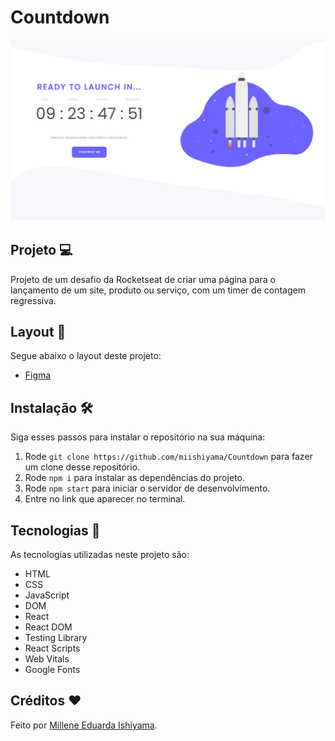 # Countdown
![preview](./preview/Countdown.png)

## Projeto 💻
Projeto de um desafio da Rocketseat de criar uma página para o lançamento de um site, produto ou serviço, com um timer de contagem regressiva.

## Layout 🔖
Segue abaixo o layout deste projeto:
- [Figma](https://www.figma.com/file/vob4m4gIoVwAUCJeGhnW9D/DD-%2F-Countdown-(Copy)?t=2uW7Daiy9i13yydw-6)

## Instalação 🛠
Siga esses passos para instalar o repositório na sua máquina:
1. Rode `git clone https://github.com/miishiyama/Countdown` para fazer um clone desse repositório.
2. Rode `npm i` para instalar as dependências do projeto.
3. Rode `npm start` para iniciar o servidor de desenvolvimento.
4. Entre no link que aparecer no terminal.

## Tecnologias 🚀
As tecnologias utilizadas neste projeto são:
- HTML
- CSS
- JavaScript
- DOM
- React
- React DOM
- Testing Library
- React Scripts
- Web Vitals
- Google Fonts

## Créditos ❤️
Feito por [Millene Eduarda Ishiyama](https://github.com/miishiyama/).

